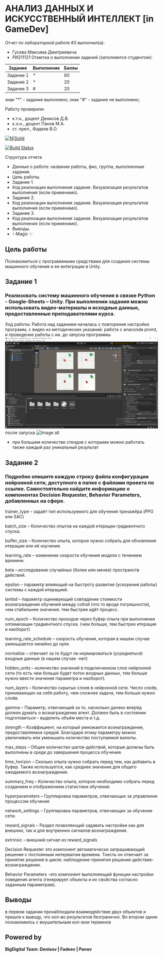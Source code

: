 # АНАЛИЗ ДАННЫХ И ИСКУССТВЕННЫЙ ИНТЕЛЛЕКТ [in GameDev]
Отчет по лабораторной работе #3 выполнил(а):
- Гусева Максима Дмитриевича
- РИ211121
Отметка о выполнении заданий (заполняется студентом):

| Задание | Выполнение | Баллы |
| ------ | ------ | ------ |
| Задание 1 | * | 60 |
| Задание 2 | * | 20 |
| Задание 3 | # | 20 |

знак "*" - задание выполнено; знак "#" - задание не выполнено;

Работу проверили:
- к.т.н., доцент Денисов Д.В.
- к.э.н., доцент Панов М.А.
- ст. преп., Фадеев В.О.

[![N|Solid](https://cldup.com/dTxpPi9lDf.thumb.png)](https://nodesource.com/products/nsolid)

[![Build Status](https://travis-ci.org/joemccann/dillinger.svg?branch=master)](https://travis-ci.org/joemccann/dillinger)

Структура отчета

- Данные о работе: название работы, фио, группа, выполненные задания.
- Цель работы.
- Задание 1.
- Код реализации выполнения задания. Визуализация результатов выполнения (если применимо).
- Задание 2.
- Код реализации выполнения задания. Визуализация результатов выполнения (если применимо).
- Задание 3.
- Код реализации выполнения задания. Визуализация результатов выполнения (если применимо).
- Выводы.
- ✨Magic ✨

## Цель работы
Познакомиться с программными средствами для создания системы машинного обучения и ее интеграции в Unity.

## Задание 1
### Реализовать систему машинного обучения в связке Python - Google-Sheets – Unity. При выполнении задания можно использовать видео-материалы и исходные данные, предоставленные преподавателями курса.
Ход работы: Работа над заданием началась с повторения настройки программ, с видео из методических указаний. работа с anaconda promt, и проведение работы с ии.
до запуска программы
![Image alt](https://github.com/GusevMaximDm/DA-in-GameDev-lab3/blob/main/200125677-c18b3b80-bd08-42fc-95c6-b41296a7e6ed.png)
после запуска
![Image alt]()


- при большем количестве стендов с которыми можно работать также каждый раз уникальный результат


## Задание 2
### Подробно опишите каждую строку файла конфигурации нейронной сети, доступного в папке с файлами проекта по ссылке. Самостоятельно найдите информацию о компонентах Decision Requester, Behavior Parameters, добавленных на сфере.
trainer_type – задаёт тип используемого для обучения тренажёра (PPO или SAC)

batch_size – Количество опытов на каждой итерации градиентного спуска.

buffer_size – Количество опыта, которое нужно собрать для обновления итерации или её изучения.

learning_rate – изменение скорости обучения модели с течением времени.

beta – исследование случайных (более или менее) пространств действий.

epsilon – параметр влияющий на быстроту развития (ускорения работы) системы с каждой итерацией.

lambd – параметр оценивающий совпадение стоимости вознаграждения обучений между собой (что то вроде погрешности), чем стабильнее значения. тем быстрее идёт процесс.

num_epoch – Количество проходов через буфер опыта при выполнении оптимизации градиентного спуска. (чем больше, тем быстрее итерация и наоборот)

learning_rate_schedule – скорость обучения, которая в нашем случае уменьшается линейно до нуля.

normalize – отвечает за то будут ли нормироваться (усредняться) входные данные (в нашем случае -нет)

hidden_units – количество значений в подключенном слое нейронной сети (то есть чем больше будет поток входных данных, тем больше нужно ввести значения параметра и наоборот).

num_layers – Количество скрытых слоев в нейронной сети. Число слоёв, принимающих на себя работу, чем сложнее задача, тем больше нужно слоёв.

gamma – Параметр, отвечающий за то, насколько далеко вперёд должен думать о вознаграждении агент. Должен быть в состоянии подготовиться – выделить объём места и т.д. 

strength – Коэффициент, на который умножается вознаграждение, предоставляемое средой. Благодаря этому параметру можно увеличивать или уменьшать количество поступаемой валюты.

max_steps – Общее количество шагов-действий, которые должны быть выполнены в среде до завершения процесса обучения.

time_horizon – Сколько опыта нужно собрать перед тем, как добавить в буфер. Также используется, как среднее значение для общего ожидаемого вознаграждения.

summary_freq – Количество опыта, которое необходимо собрать перед созданием и отображением статистики обучения.

hyperparameters – Группировка параметров, отвечающих за управления процессом обучения

network_settings – Группировка параметров, отвечающих за обучение сети.

reward_signals – Раздел позволяющий задавать настройки как для внешних, так и для внутренних сигналов вознаграждения.

extrinsic – внешний сигнал из reward_signals

Decision Requester это компонент автоматически запрашивающий решение с постоянным интервалом времени. Тоесть он отвечает за принятие решения в цикле: наблюдение-принятия решения-действие-вознаграждение.

Behavior Parameters -это компонент выполняющий функции настройки поведения агента (генерирует объекты и их свойства согласно заданным параметрам).

## Выводы

в первом задании пронаблюдали взаимодействие двух объектов и пришли к выводу, что кол-во результатов безгранично. Во втором зднии познакомилсь с внушительным кол-вом терминов

## Powered by

**BigDigital Team: Denisov | Fadeev | Panov**
